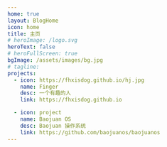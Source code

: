 ```yaml
---
home: true
layout: BlogHome
icon: home
title: 主页
# heroImage: /logo.svg
heroText: false
# heroFullScreen: true
bgImage: /assets/images/bg.jpg
# tagline:
projects:
  - icon: https://fhxisdog.github.io/hj.jpg
    name: Finger
    desc: 一个有趣的人
    link: https://fhxisdog.github.io

  - icon: project
    name: Baojuan OS
    desc: Baojuan 操作系统
    link: https://github.com/baojuanos/baojuanos
---
```

